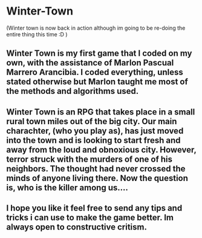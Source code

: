 # Winter-Town

(Winter town is now back in action although im going to be re-doing the entire thing this time :D )

Winter Town is my first game that I coded on my own, with the assistance of Marlon Pascual Marrero Arancibia. I coded everything, unless stated otherwise but Marlon taught me most of the methods and algorithms used.
-----------------------------------------------------------------------------------------------------------------------------------------------------------------------------------
Winter Town is an RPG that takes place in a small rural town miles out of the big city. Our main charachter, (who you play as), has just moved into the town and is looking to start fresh and away from the loud and obnoxious city. However, terror struck with the murders of one of his neighbors. The thought had never crossed the minds of anyone living there. Now the question is, who is the killer among us....
-----------------------------------------------------------------------------------------------------------------------------------------------------------------------------------
I hope you like it feel free to send any tips and tricks i can use to make the game better. Im always open to constructive critism. 
-----------------------------------------------------------------------------------------------------------------------------------------------------------------------------------
